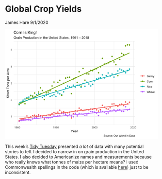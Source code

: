 Global Crop Yields
================
James Hare
9/1/2020

![](global_crop_yields_files/figure-gfm/plot-1.png)<!-- -->

This week’s [Tidy
Tuesday](https://github.com/rfordatascience/tidytuesday/blob/fef6e442ac38e55edbdd91c1c19736f5ccdb9579/data/2020/2020-09-01/readme.md)
presented *a lot* of data with many potential stories to tell. I decided
to narrow in on grain production in the United States. I also decided to
Americanize names and measurements because who really knows what tonnes
of maize per hectare means? I used Commonwealth spellings in the code
(which is available [here](global_crop_yields.Rmd)) just to be
inconsistent.
